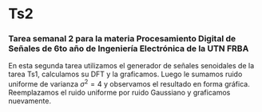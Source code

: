 # Ts2
### Tarea semanal 2 para la materia Procesamiento Digital de Señales de 6to año de Ingeniería Electrónica de la UTN FRBA



En esta segunda tarea utilizamos el generador de señales senoidales de la tarea Ts1, calculamos su DFT y la graficamos.
Luego le sumamos ruido uniforme de varianza $\sigma^2 = 4$ y observamos el resultado en forma gráfica.
Reemplazamos el ruido uniforme por ruido Gaussiano y graficamos nuevamente.
